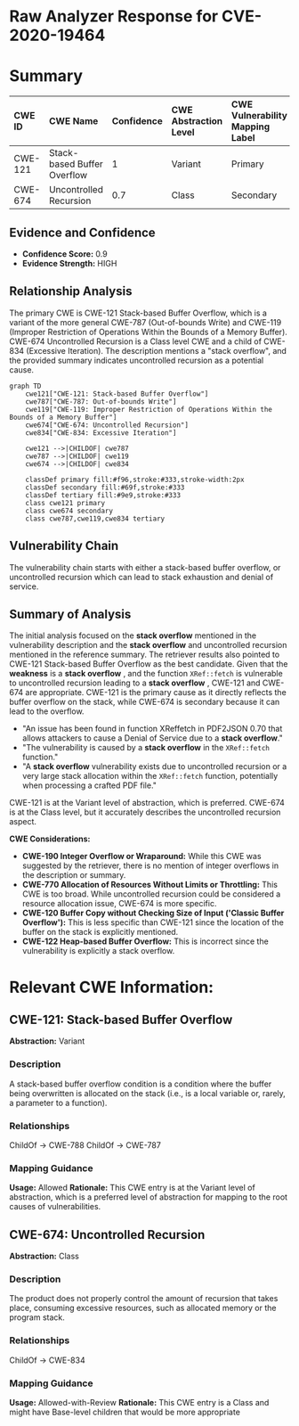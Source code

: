 # Raw Analyzer Response for CVE-2020-19464

# Summary
| CWE ID    | CWE Name                                                            | Confidence | CWE Abstraction Level | CWE Vulnerability Mapping Label | CWE-Vulnerability Mapping Notes |
| :-------- | :------------------------------------------------------------------ | :--------- | :-------------------- | :------------------------------ | :------------------------------ |
| CWE-121   | Stack-based Buffer Overflow                                         | 1          | Variant               | Primary                         | Allowed                         |
| CWE-674   | Uncontrolled Recursion                                              | 0.7        | Class                 | Secondary                       | Allowed-with-Review             |

## Evidence and Confidence

*   **Confidence Score:** 0.9
*   **Evidence Strength:** HIGH

## Relationship Analysis
The primary CWE is CWE-121 Stack-based Buffer Overflow, which is a variant of the more general CWE-787 (Out-of-bounds Write) and CWE-119 (Improper Restriction of Operations Within the Bounds of a Memory Buffer). CWE-674 Uncontrolled Recursion is a Class level CWE and a child of CWE-834 (Excessive Iteration). The description mentions a "stack overflow", and the provided summary indicates uncontrolled recursion as a potential cause.

```mermaid
graph TD
    cwe121["CWE-121: Stack-based Buffer Overflow"]
    cwe787["CWE-787: Out-of-bounds Write"]
    cwe119["CWE-119: Improper Restriction of Operations Within the Bounds of a Memory Buffer"]
    cwe674["CWE-674: Uncontrolled Recursion"]
    cwe834["CWE-834: Excessive Iteration"]
    
    cwe121 -->|CHILDOF| cwe787
    cwe787 -->|CHILDOF| cwe119
    cwe674 -->|CHILDOF| cwe834
    
    classDef primary fill:#f96,stroke:#333,stroke-width:2px
    classDef secondary fill:#69f,stroke:#333
    classDef tertiary fill:#9e9,stroke:#333
    class cwe121 primary
    class cwe674 secondary
    class cwe787,cwe119,cwe834 tertiary
```

## Vulnerability Chain
The vulnerability chain starts with either a stack-based buffer overflow, or uncontrolled recursion which can lead to stack exhaustion and denial of service.

## Summary of Analysis
The initial analysis focused on the **stack overflow** mentioned in the vulnerability description and the **stack overflow** and uncontrolled recursion mentioned in the reference summary. The retriever results also pointed to CWE-121 Stack-based Buffer Overflow as the best candidate. Given that the **weakness** is a **stack overflow** , and the function `XRef::fetch` is vulnerable to uncontrolled recursion leading to a **stack overflow** , CWE-121 and CWE-674 are appropriate. CWE-121 is the primary cause as it directly reflects the buffer overflow on the stack, while CWE-674 is secondary because it can lead to the overflow.

*   "An issue has been found in function XReffetch in PDF2JSON 0.70 that allows attackers to cause a Denial of Service due to a **stack overflow**."
*   "The vulnerability is caused by a **stack overflow** in the `XRef::fetch` function."
*   "A **stack overflow** vulnerability exists due to uncontrolled recursion or a very large stack allocation within the `XRef::fetch` function, potentially when processing a crafted PDF file."

CWE-121 is at the Variant level of abstraction, which is preferred. CWE-674 is at the Class level, but it accurately describes the uncontrolled recursion aspect.

**CWE Considerations:**

*   **CWE-190 Integer Overflow or Wraparound:** While this CWE was suggested by the retriever, there is no mention of integer overflows in the description or summary.
*   **CWE-770 Allocation of Resources Without Limits or Throttling:** This CWE is too broad. While uncontrolled recursion could be considered a resource allocation issue, CWE-674 is more specific.
*   **CWE-120 Buffer Copy without Checking Size of Input ('Classic Buffer Overflow'):** This is less specific than CWE-121 since the location of the buffer on the stack is explicitly mentioned.
*   **CWE-122 Heap-based Buffer Overflow:** This is incorrect since the vulnerability is explicitly a stack overflow.

# Relevant CWE Information:

## CWE-121: Stack-based Buffer Overflow
**Abstraction:** Variant

### Description
A stack-based buffer overflow condition is a condition where the buffer being overwritten is allocated on the stack (i.e., is a local variable or, rarely, a parameter to a function).

### Relationships
ChildOf -> CWE-788
ChildOf -> CWE-787

### Mapping Guidance
**Usage:** Allowed
**Rationale:** This CWE entry is at the Variant level of abstraction, which is a preferred level of abstraction for mapping to the root causes of vulnerabilities.

## CWE-674: Uncontrolled Recursion
**Abstraction:** Class

### Description
The product does not properly control the amount of recursion that takes place, consuming excessive resources, such as allocated memory or the program stack.

### Relationships
ChildOf -> CWE-834

### Mapping Guidance
**Usage:** Allowed-with-Review
**Rationale:** This CWE entry is a Class and might have Base-level children that would be more appropriate